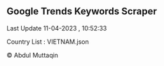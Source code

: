 

## Google Trends Keywords Scraper 
 
Last Update 11-04-2023 , 10:52:33

Country List :
VIETNAM.json



© Abdul Muttaqin 
